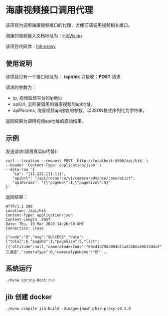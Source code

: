 # 海康视频接口调用代理

该项目为调用海康视频接口的代理，方便前端调用视频相关接口。

海康的视频接入文档地址为：[HikVision](https://open.hikvision.com/docs/37e38899e583cfe4f9879a07a5294bf4)

该项目代码库：[hik-proxy](https://github.com/jmaxhu/hik-proxy)

## 使用说明

该项目只有一个接口地址为： **/api/hik**
只接收：**POST** 请求

请求的参数为：

 - ip, 视频监控平台的ip地址
 - apiUrl, 实际要调用的海康视频的api地址。
 - apiParams, 海康视频api接收的参数，以JSON格式序列化为字符串。
 
 返回结果为调用视频api地址的原始结果。
 
 ## 示例
 
 发送请求(请用真实ip代替):
 
 ```shell script
curl --location --request POST 'http://localhost:8090/api/hik' \
--header 'Content-Type: application/json' \
--data-raw '{
	"ip": "111.222.111.111",
	"apiUrl": "/api/resource/v1/camera/advance/cameraList",
	"apiParams": "{\"pageNo\":1,\"pageSize\":5}"
}'
```

返回结果：
```
HTTP/1.1 200 
Location: /api/hik
Content-Type: application/json
Content-Length: 4957
Date: Thu, 19 Mar 2020 14:26:50 GMT
Connection: close

{"code":"0","msg":"SUCCESS","data":{"total":6,"pageNo":1,"pageSize":5,"list":[{"altitude":null,"cameraIndexCode":"69c41a798a094b11a022b6ae5b22ddaf","cameraName":"第三通道","cameraType":0,"cameraTypeName":"枪"...
```

## 系统运行

```shell script
./mvnw spring-boot:run
```

## jib 创建 docker

```shell script
./mvnw compile jib:build -Dimage=jmaxhu/hik-proxy:v0.1.0
```